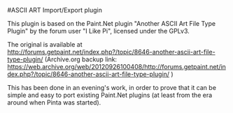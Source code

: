 #ASCII ART Import/Export plugin

This plugin is based on the Paint.Net plugin "Another ASCII Art File Type Plugin"
by the forum user "I Like Pi", licensed under the GPLv3.

The original is available at http://forums.getpaint.net/index.php?/topic/8646-another-ascii-art-file-type-plugin/
(Archive.org backup link: https://web.archive.org/web/20120926100408/http://forums.getpaint.net/index.php?/topic/8646-another-ascii-art-file-type-plugin/ )

This has been done in an evening's work, in order to prove that it can be simple 
and easy to port existing Paint.Net plugins (at least from the era around when Pinta was started).